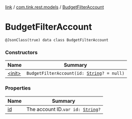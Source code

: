 [link](../../index.md) / [com.tink.rest.models](../index.md) / [BudgetFilterAccount](./index.md)

# BudgetFilterAccount

`@JsonClass(true) data class BudgetFilterAccount`

### Constructors

| Name | Summary |
|---|---|
| [&lt;init&gt;](-init-.md) | `BudgetFilterAccount(id: `[`String`](https://kotlinlang.org/api/latest/jvm/stdlib/kotlin/-string/index.html)`? = null)` |

### Properties

| Name | Summary |
|---|---|
| [id](id.md) | The account ID.`var id: `[`String`](https://kotlinlang.org/api/latest/jvm/stdlib/kotlin/-string/index.html)`?` |
